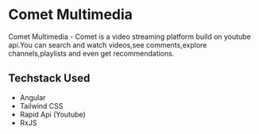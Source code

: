 # Comet Multimedia

Comet Multimedia - Comet is a video streaming platform build on youtube api.You can search and watch videos,see comments,explore channels,playlists and even get recommendations.

## Techstack Used
- Angular
- Tailwind CSS
- Rapid Api (Youtube)
- RxJS
